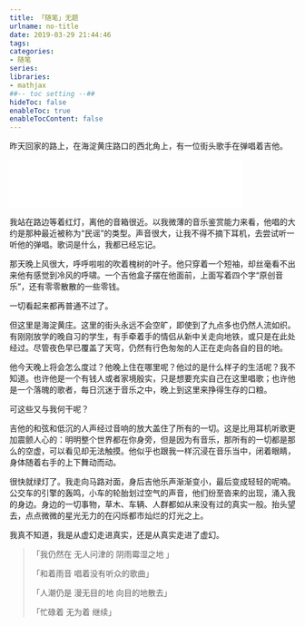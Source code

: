 ```yaml
---
title: 「随笔」无题
urlname: no-title
date: 2019-03-29 21:44:46
tags:
categories:
- 随笔
series:
libraries:
- mathjax 
##-- toc setting --##
hideToc: false
enableToc: true
enableTocContent: false
---
```


昨天回家的路上，在海淀黄庄路口的西北角上，有一位街头歌手在弹唱着吉他。

<!--more-->

<iframe frameborder="no" border="0" marginwidth="0" marginheight="0" width=410 height=86 src="//music.163.com/outchain/player?type=2&id=421110087&auto=0&height=66"></iframe>

我站在路边等着红灯，离他的音箱很近。以我微薄的音乐鉴赏能力来看，他唱的大约是那种最近被称为“民谣”的类型。声音很大，让我不得不摘下耳机，去尝试听一听他的弹唱。歌词是什么，我都已经忘记。

那天晚上风很大，呼呼啦啦的吹着槐树的叶子。他只穿着一个短袖，却丝毫看不出来他有感觉到冷风的呼啸。一个吉他盒子摆在他面前，上面写着四个字“原创音乐”，还有零零散散的一些零钱。

一切看起来都再普通不过了。

但这里是海淀黄庄。这里的街头永远不会空旷，即使到了九点多也仍然人流如织。有刚刚放学的晚自习的学生，有手牵着手的情侣从新中关走向地铁，或只是在此处经过。尽管夜色早已覆盖了天穹，仍然有行色匆匆的人正在走向各自的目的地。

他今天晚上将会怎么度过？他晚上住在哪里呢？他过的是什么样子的生活呢？我不知道。也许他是一个有钱人或者家境殷实，只是想要充实自己在这里唱歌；也许他是一个落魄的歌者，每日沉迷于音乐之中，晚上到这里来挣得生存的口粮。

可这些又与我何干呢？

吉他的和弦和低沉的人声经过音响的放大盖住了所有的一切。这是比用耳机听歌更加震颤人心的：明明整个世界都在你身旁，但是因为有音乐，那所有的一切都是那么的空虚，可以看见却无法触摸。他似乎也跟我一样沉浸在音乐当中，闭着眼睛，身体随着右手的上下舞动而动。

很快就绿灯了。我走向马路对面，身后吉他乐声渐渐变小，最后变成轻轻的呢喃。公交车的引擎的轰鸣，小车的轮胎划过空气的声音，他们纷至沓来的出现，涌入我的身边。身边的一切事物，草木、车辆、人群都如从来没有过的真实一般。抬头望去，点点微微的星光无力的在闪烁都市灿烂的灯光之上。

我真不知道，我是从虚幻走进真实，还是从真实走进了虚幻。

> 「我仍然在 无人问津的 阴雨霉湿之地 」
>
> 「和着雨音 唱着没有听众的歌曲」
>
> 「人潮仍是 漫无目的地 向目的地散去」
>
> 「忙碌着 无为着 继续」